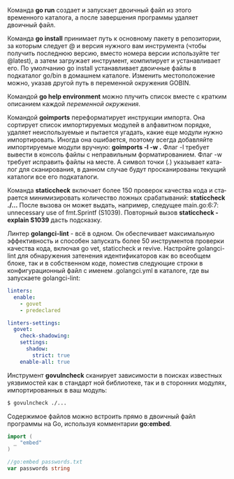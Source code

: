 Команда **go run** создает и запускает двоичный файл из этого временного каталога, а после завершения программы удаляет двоичный файл.

Команда **go install** при­нимает путь к основному пакету в репозитории, за которым следует @ и версия нужного вам инструмента (чтобы получить последнюю версию, вместо номера версии используйте тег @latest), а затем загружает инструмент, компилирует и устанавливает его. По умолчанию go install устанавливает двоичные файлы в подкаталог go/bin в домашнем каталоге. Изменить местоположение можно, указав другой путь в переменной окружения GOBIN. 

Командой **go help environment** можно плучить  список вместе с кратким описанием каждой *переменной окружения*.

Командой **goimports** переформатирует инструк­ции импорта. Она сортирует список импортируемых модулей в алфавитном порядке, удаляет неиспользуемые и пытается угадать, какие еще модули нужно импортировать. Иногда она ошибается, поэтому всегда добавляйте импортируе­мые модули вручную:
**goimports -l -w .**
Флаг -l требует вывести в консоль файлы с неправильным форматированием.
Флаг -w требует исправить файлы на месте. 
А символ точки (.) указывает ката­лог для сканирования, в данном случае будут просканированы текущий каталоги все его подкаталоги.

Команда **staticcheck**  включает более 150 проверок качества кода и ста­рается минимизировать количество ложных срабатываний:
**staticcheck ./...**
После вызова он может выдать, например, следущее main.go:6:7: unnecessary use of fmt.Sprintf (S1039). Повторный вызов **staticcheck -explain S1039** дасть подсказку.

Линтер  **golangci-lint** -  всё в одном. Он обеспечивает максимальную эффективность и способен запускать более 50 инструментов проверки качества кода, включая go vet, staticcheck и revive. Настройте golangci-lint для обнаружения затенения иденти­фикаторов как во всеобщем блоке, так и в собственном коде, поместив следующие строки в конфигурационный файл с именем .golangci.yml в каталоге, где вы запускаете golangci-lint:
``` yml
linters:
  enable:
    - govet
    - predeclared

linters-settings:
  govet:
    check-shadowing:
    settings:
      shadow:
        strict: true
    enable-all: true
```
 Инструмент **govulncheck** сканирует зависимости в поисках известных уязвимостей как в стандарт­
ной библиотеке, так и в сторонних модулях, импортированных в ваш модуль: 
``` bash
$ govulncheck ./...
```
Содержимое файлов можно встроить прямо в двоичный файл программы на Go, используя комментарии **go:embed**.
``` go
import (
  _ "embed"
)

//go:embed passwords.txt
var passwords string
```
